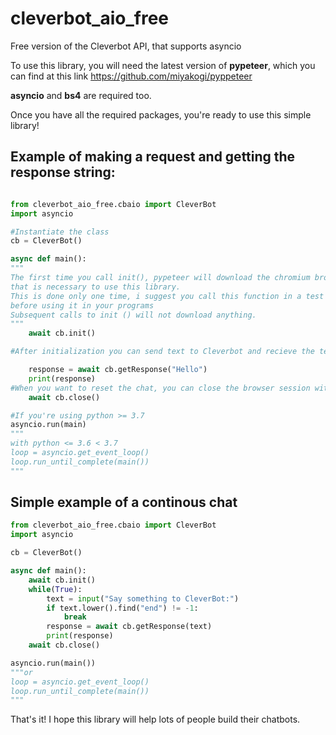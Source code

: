 # cleverbot_aio_free
Free version of the Cleverbot API, that supports asyncio

To use this library, you will need the latest version of **pypeteer**, which you can find at this link https://github.com/miyakogi/pyppeteer

**asyncio** and **bs4** are required too.


Once you have all the required packages, you're ready to use this simple library!

## Example of making a request and getting the response string:

```python

from cleverbot_aio_free.cbaio import CleverBot
import asyncio

#Instantiate the class
cb = CleverBot()

async def main():
"""
The first time you call init(), pypeteer will download the chromium browser, 
that is necessary to use this library.
This is done only one time, i suggest you call this function in a test script,
before using it in your programs
Subsequent calls to init () will not download anything.
"""
    await cb.init()

#After initialization you can send text to Cleverbot and recieve the text response in just one line...

    response = await cb.getResponse("Hello")
    print(response)
#When you want to reset the chat, you can close the browser session with...
    await cb.close()

#If you're using python >= 3.7
asyncio.run(main)
"""
with python <= 3.6 < 3.7
loop = asyncio.get_event_loop()
loop.run_until_complete(main())
"""
```

## Simple example of a continous chat

```python
from cleverbot_aio_free.cbaio import CleverBot
import asyncio

cb = CleverBot()

async def main():
    await cb.init()
    while(True):
        text = input("Say something to CleverBot:")
        if text.lower().find("end") != -1:
            break
        response = await cb.getResponse(text)
        print(response)
    await cb.close()

asyncio.run(main())
"""or
loop = asyncio.get_event_loop()
loop.run_until_complete(main())
"""
```

That's it! I hope this library will help lots of people build their chatbots.
